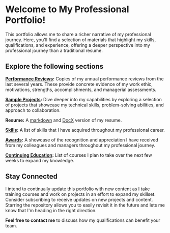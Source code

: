 # Welcome to My Professional Portfolio!

This portfolio allows me to share a richer narrative of my professional journey.
Here, you'll find a selection of materials that highlight my skills, qualifications, and experience, offering a deeper perspective into my professional journey than a traditional resume.

## Explore the following sections

**[Performance Reviews](./PerformanceReviews/):** Copies of my annual performance reviews from the last several years.  These provide concrete evidence of my work ethic, motivations, strengths, accomplishments, and managerial assessments.

**[Sample Projects](./SampleProjects.md):** Dive deeper into my capabilities by exploring a selection of projects that showcase my technical skills, problem-solving abilities, and approach to collaboration.

**Resume:** A [markdown](./Resumes/Resume.md) and [DocX](./Resumes/Jerren%20Saunders%20-%20Master%20Resume.docx) version of my resume.

**[Skills](./Skills.md):** A list of skills that I have acquired throughout my professional career.

**[Awards](./Awards/):** A showcase of the recognition and appreciation I have received from my colleagues and managers throughout my professional journey.

**[Continuing Education](./ContinuingEducation.md):** List of courses I plan to take over the next few weeks to expand my knowledge.

<!-- (Add Titles for Other Sections) awards, certifications, etc. -->

## Stay Connected

I intend to continually update this portfolio with new content as I take training courses and work on projects in an effort to expand my skillset. Consider subscribing to receive updates on new projects and content.
Starring the repository allows you to easily revisit it in the future and lets me know that I'm heading in the right direction.

**Feel free to contact me** to discuss how my qualifications can benefit your team.

